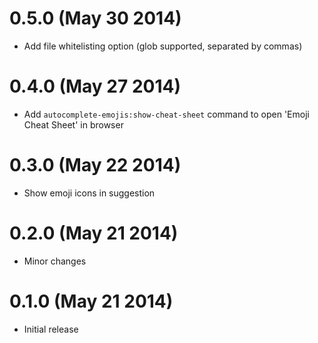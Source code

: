 0.5.0 (May 30 2014)
===================

* Add file whitelisting option (glob supported, separated by commas)

0.4.0 (May 27 2014)
===================

* Add ```autocomplete-emojis:show-cheat-sheet``` command to open 'Emoji Cheat Sheet' in browser

0.3.0 (May 22 2014)
===================

* Show emoji icons in suggestion

0.2.0 (May 21 2014)
===================

* Minor changes

0.1.0 (May 21 2014)
===================

* Initial release
